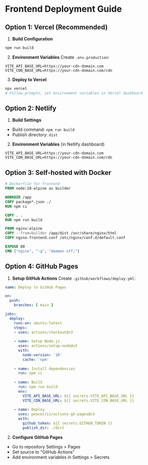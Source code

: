 # Frontend Deployment Guide

## Option 1: Vercel (Recommended)

1. **Build Configuration**
```bash
npm run build
```

2. **Environment Variables**
Create `.env.production`:
```
VITE_API_BASE_URL=https://your-cdn-domain.com
VITE_CDN_BASE_URL=https://your-cdn-domain.com/cdn
```

3. **Deploy to Vercel**
```bash
npx vercel
# Follow prompts, set environment variables in Vercel dashboard
```

## Option 2: Netlify

1. **Build Settings**
- Build command: `npm run build`
- Publish directory: `dist`

2. **Environment Variables** (in Netlify dashboard)
```
VITE_API_BASE_URL=https://your-cdn-domain.com
VITE_CDN_BASE_URL=https://your-cdn-domain.com/cdn
```

## Option 3: Self-hosted with Docker

```dockerfile
# Dockerfile for frontend
FROM node:18-alpine as builder

WORKDIR /app
COPY package*.json ./
RUN npm ci

COPY . .
RUN npm run build

FROM nginx:alpine
COPY --from=builder /app/dist /usr/share/nginx/html
COPY nginx-frontend.conf /etc/nginx/conf.d/default.conf

EXPOSE 80
CMD ["nginx", "-g", "daemon off;"]
```

## Option 4: GitHub Pages

1. **Setup GitHub Actions**
Create `.github/workflows/deploy.yml`:

```yaml
name: Deploy to GitHub Pages

on:
  push:
    branches: [ main ]

jobs:
  deploy:
    runs-on: ubuntu-latest
    steps:
    - uses: actions/checkout@v3
    
    - name: Setup Node.js
      uses: actions/setup-node@v3
      with:
        node-version: '18'
        cache: 'npm'
    
    - name: Install dependencies
      run: npm ci
    
    - name: Build
      run: npm run build
      env:
        VITE_API_BASE_URL: ${{ secrets.VITE_API_BASE_URL }}
        VITE_CDN_BASE_URL: ${{ secrets.VITE_CDN_BASE_URL }}
    
    - name: Deploy
      uses: peaceiris/actions-gh-pages@v3
      with:
        github_token: ${{ secrets.GITHUB_TOKEN }}
        publish_dir: ./dist
```

2. **Configure GitHub Pages**
- Go to repository Settings > Pages
- Set source to "GitHub Actions"
- Add environment variables in Settings > Secrets